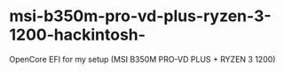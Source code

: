 # msi-b350m-pro-vd-plus-ryzen-3-1200-hackintosh-
OpenCore EFI for my setup (MSI B350M PRO-VD PLUS + RYZEN 3 1200)
